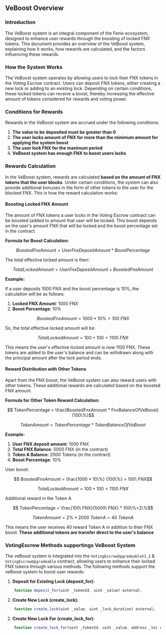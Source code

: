
## VeBoost Overview

### Introduction

The VeBoost system is an integral component of the Fenix ecosystem, designed to enhance user rewards through the boosting of locked FNX tokens. This document provides an overview of the VeBoost system, explaining how it works, how rewards are calculated, and the factors influencing these rewards.

### How the System Works

The VeBoost system operates by allowing users to lock their FNX tokens in the Voting Escrow contract. Users can deposit FNX tokens, either creating a new lock or adding to an existing lock. Depending on certain conditions, these locked tokens can receive a boost, thereby increasing the effective amount of tokens considered for rewards and voting power.

### Conditions for Rewards
Rewards in the VeBoost system are accrued under the following conditions:
1. **The value to be deposited must be greater than 0**
2. **The user locks amount of FNX for more than the minimum amount for applying the system boost**
3. **The user lock FNX for the maximum period**
4. **VeBoost system has enough FNX to boost users locks**

### Rewards Calculation
In the VeBoost system, rewards are calculated **based on the amount of FNX tokens that the user blocks**. Under certain conditions, the system can also provide additional bonuses in the form of other tokens to the user for the blocked FNX. This is how the reward calculation works:

#### Boosting Locked FNX Amount
The amount of FNX tokens a user locks in the Voting Escrow contract can be boosted (added to amount that user will be locked. This boost depends on the user's amount FNX that will be locked and the boost percentage set in the contract.

**Formula for Boost Calculation:**
```math
 BoostedFnxAmount = UserFnxDepositAmount * BoostPercentage
```
The total effective locked amount is then:
```math
 TotalLockedAmount = UserFnxDepositAmount + BoostedFnxAmount
```

**Example:**

If a user deposits 1000 FNX and the boost percentage is 10%, the calculation will be as follows:

1. **Locked FNX Amount**: 1000 FNX
2. **Boost Percentage**: 10%
```math
 BoostedFnxAmount = 1000 * 10\% = 100\ FNX
```
So, the total effective locked amount will be:
```math
 TotalLockedAmount = 100 + 100 = 1100\ FNX
```
This means the user's effective locked amount is now 1100 FNX. These tokens are added to the user's balance and can be withdrawn along with the principal amount after the lock period ends.


#### Reward Distribution with Other Tokens
Apart from the FNX boost, the VeBoost system can also reward users with other tokens. These additional rewards are calculated based on the boosted FNX amount.

**Formula for Other Token Reward Calculation:**
```math
 TokenPercentage = \frac{BoostedFnxAmount * FnxBalanceOfVeBoost}{100\%}
```
```math
 TokenAmount = TokenPercentage * TokenBalanceOfVeBoost
```
**Example:**

1. **User FNX deposit amount**: 1000 FNX
2. **Total FNX Balance**: 5000 FNX (in the contract)
3. **Token A Balance**: 2000 Tokens (in the contract)
4. **Boost Percentage**: 10%

User boost:
```math
 BoostedFnxAmount = \frac{1000 * 10\%} {100\%} = 100\ FNX
```
```math
 TotalLockedAmount = 100 + 100 = 1100\ FNX
```

Additional reward in the Token A

```math
 TokenPercentage = \frac{100\ FNX}{5000\ FNX} * 100\%=2\%
```
```math
 TokenAmount = 2\%* 2000\ TokenA = 40\ TokenA
```

This means the user receives 40 reward Token A in addition to their FNX boost. **These additional tokens are transfer direct to the user's balance**

### VotingEscrow Methods supportings VeBoost System
The veBoost system is integrated into the `VotingEscrowUpgradeableV1_2` & `VotingEscrowUpgradeable` contract, allowing users to enhance their locked FNX tokens through various methods. The following methods support the veBoost system to boost user rewards:
1. **Deposit for Existing Lock (deposit_for):**
```js
    function deposit_for(uint _tokenId, uint _value) external;
```
2. **Create New Lock (create_lock):**
```js
    function create_lock(uint _value, uint _lock_duration) external;
```
2. **Create New Lock For (create_lock_for):**
```js
    function create_lock_for(uint _tokenId, uint _value, address _to) external;
```